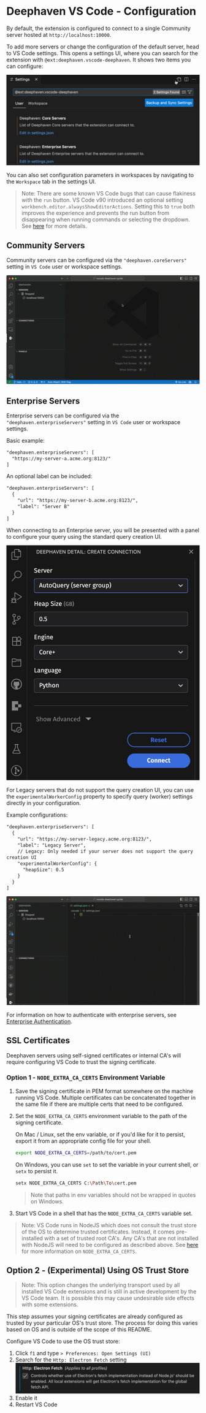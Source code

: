 # Deephaven VS Code - Configuration

By default, the extension is configured to connect to a single Community server hosted at `http://localhost:10000`.

To add more servers or change the configuration of the default server, head to VS Code settings. This opens a settings UI, where you can search for the extension with `@ext:deephaven.vscode-deephaven`. It shows two items you can configure:

![img](assets/dh-settings.png)

You can also set configuration parameters in workspaces by navigating to the `Workspace` tab in the settings UI.

> Note: There are some known VS Code bugs that can cause flakiness with the `run` button. VS Code v90 introduced an optional setting `workbench.editor.alwaysShowEditorActions`. Setting this to `true` both improves the experience and prevents the run button from disappearing when running commands or selecting the dropdown. See [here](https://github.com/deephaven/vscode-deephaven/issues/1) for more details.

## Community Servers

Community servers can be configured via the `"deephaven.coreServers"` setting in `VS Code` user or workspace settings.

![Community Server Settings](assets/add-community-server.gif)

## Enterprise Servers

Enterprise servers can be configured via the `"deephaven.enterpriseServers"` setting in `VS Code` user or workspace settings.

Basic example:

```jsonc
"deephaven.enterpriseServers": [
  "https://my-server-a.acme.org:8123/"
]
```

An optional label can be included:

```jsonc
"deephaven.enterpriseServers": [
  {
    "url": "https://my-server-b.acme.org:8123/",
    "label": "Server B"
  }
]
```

When connecting to an Enterprise server, you will be presented with a panel to configure your query using the standard query creation UI.

![Query Creation UI](assets/create-query-ui.png)

For Legacy servers that do not support the query creation UI, you can use the `experimentalWorkerConfig` property to specify query (worker) settings directly in your configuration.

Example configurations:

```jsonc
"deephaven.enterpriseServers": [
  {
    "url": "https://my-server-legacy.acme.org:8123/",
    "label": "Legacy Server",
    // Legacy: Only needed if your server does not support the query creation UI
    "experimentalWorkerConfig": {
      "heapSize": 0.5
    }
  }
]
```

![Enterprise Server Settings](assets/dhe-settings.gif)

For information on how to authenticate with enterprise servers, see [Enterprise Authentication](enterprise-auth.md).

## SSL Certificates

Deephaven servers using self-signed certificates or internal CA's will require configuring VS Code to trust the signing certificate.

### Option 1 - `NODE_EXTRA_CA_CERTS` Environment Variable

1. Save the signing certificate in PEM format somewhere on the machine running VS Code. Multiple certificates can be concatenated together in the same file if there are multiple certs that need to be configured.
1. Set the `NODE_EXTRA_CA_CERTS` environment variable to the path of the signing certificate.
   
   On Mac / Linux, set the env variable, or if you'd like for it to persist, export it from an appropriate config file for your shell.
   ```sh
   export NODE_EXTRA_CA_CERTS=/path/to/cert.pem
   ```

   On Windows, you can use `set` to set the variable in your current shell, or `setx` to persist it.

   ```sh
   setx NODE_EXTRA_CA_CERTS C:\Path\To\cert.pem
   ```
   > Note that paths in env variables should not be wrapped in quotes on Windows.
1. Start VS Code in a shell that has the `NODE_EXTRA_CA_CERTS` variable set.

> Note: VS Code runs in NodeJS which does not consult the trust store of the OS to determine trusted certificates. Instead, it comes pre-installed with a set of trusted root CA's. Any CA's that are not installed with NodeJS will need to be configured as described above. See [here](https://nodejs.org/docs/latest-v22.x/api/cli.html#node_extra_ca_certsfile) for more information on `NODE_EXTRA_CA_CERTS`.

## Option 2 - (Experimental) Using OS Trust Store

> Note: This option changes the underlying transport used by all installed VS Code extensions and is still in active development by the VS Code team. It is possible this may cause undesirable side effects with some extensions.

This step assumes your signing certificates are already configured as trusted by your particular OS's trust store. The process for doing this varies based on OS and is outside of the scope of this README.

Configure VS Code to use the OS trust store:

1. Click `f1` and type `> Preferences: Open Settings (UI)`
1. Search for the `Http: Electron Fetch` setting
   ![Http: Electron Fetch](assets/electron-fetch.png)
1. Enable it
1. Restart VS Code